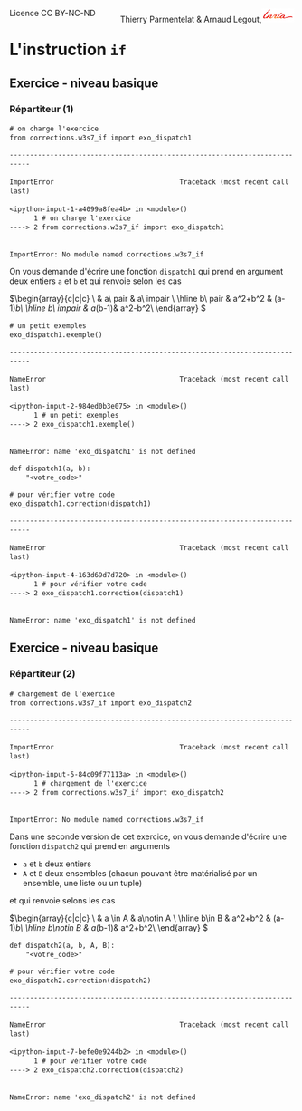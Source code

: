 
<span style="float:left;">Licence CC BY-NC-ND</span><span style="float:right;">Thierry Parmentelat &amp; Arnaud Legout,<img src="../../media/inria-25.png" style="display:inline"></span><br/>

# L'instruction `if`

## Exercice - niveau basique

### Répartiteur (1)


```
# on charge l'exercice
from corrections.w3s7_if import exo_dispatch1
```


    ---------------------------------------------------------------------------

    ImportError                               Traceback (most recent call last)

    <ipython-input-1-a4099a8fea4b> in <module>()
          1 # on charge l'exercice
    ----> 2 from corrections.w3s7_if import exo_dispatch1


    ImportError: No module named corrections.w3s7_if


On vous demande d'écrire une fonction `dispatch1` qui prend en argument deux entiers `a` et `b` et qui renvoie selon les cas

$\begin{array}{c|c|c}
\ & a\  pair & a\ impair \\
\hline
b\ pair & a^2+b^2 & (a-1)*b\\
\hline
b\ impair & a*(b-1)& a^2-b^2\\
\end{array}
$


```
# un petit exemples
exo_dispatch1.exemple()
```


    ---------------------------------------------------------------------------

    NameError                                 Traceback (most recent call last)

    <ipython-input-2-984ed0b3e075> in <module>()
          1 # un petit exemples
    ----> 2 exo_dispatch1.exemple()


    NameError: name 'exo_dispatch1' is not defined



```
def dispatch1(a, b):
    "<votre_code>"
```


```
# pour vérifier votre code
exo_dispatch1.correction(dispatch1)
```


    ---------------------------------------------------------------------------

    NameError                                 Traceback (most recent call last)

    <ipython-input-4-163d69d7d720> in <module>()
          1 # pour vérifier votre code
    ----> 2 exo_dispatch1.correction(dispatch1)


    NameError: name 'exo_dispatch1' is not defined


## Exercice - niveau basique

### Répartiteur (2)


```
# chargement de l'exercice
from corrections.w3s7_if import exo_dispatch2
```


    ---------------------------------------------------------------------------

    ImportError                               Traceback (most recent call last)

    <ipython-input-5-84c09f77113a> in <module>()
          1 # chargement de l'exercice
    ----> 2 from corrections.w3s7_if import exo_dispatch2


    ImportError: No module named corrections.w3s7_if


Dans une seconde version de cet exercice, on vous demande d'écrire une fonction `dispatch2` qui prend en arguments
 * `a` et `b` deux entiers
 * `A` et `B` deux ensembles (chacun pouvant être matérialisé par un ensemble, une liste ou un tuple)

et qui renvoie selons les cas

$\begin{array}{c|c|c}
\ & a \in A & a\notin A \\
\hline
b\in B & a^2+b^2 & (a-1)*b\\
\hline
b\notin B & a*(b-1)& a^2+b^2\\
\end{array}
$


```
def dispatch2(a, b, A, B):
    "<votre_code>"
```


```
# pour vérifier votre code
exo_dispatch2.correction(dispatch2)
```


    ---------------------------------------------------------------------------

    NameError                                 Traceback (most recent call last)

    <ipython-input-7-befe0e9244b2> in <module>()
          1 # pour vérifier votre code
    ----> 2 exo_dispatch2.correction(dispatch2)


    NameError: name 'exo_dispatch2' is not defined

